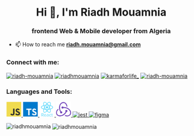 <h1 align="center">Hi 👋, I'm Riadh Mouamnia</h1>
<h3 align="center">frontend Web & Mobile developer from Algeria</h3>

- 📫 How to reach me **riadh.mouamnia@gmail.com**

<h3 align="left">Connect with me:</h3>
<p align="left">
<a href="https://linkedin.com/in/riadh-mouamnia" target="blank"><img align="center" src="https://raw.githubusercontent.com/rahuldkjain/github-profile-readme-generator/master/src/images/icons/Social/linked-in-alt.svg" alt="riadh-mouamnia" height="30" width="40" /></a>
<a href="https://fb.com/riadhmouamnia" target="blank"><img align="center" src="https://raw.githubusercontent.com/rahuldkjain/github-profile-readme-generator/master/src/images/icons/Social/facebook.svg" alt="riadhmouamnia" height="30" width="40" /></a>
<a href="https://instagram.com/karmaforlife_" target="blank"><img align="center" src="https://raw.githubusercontent.com/rahuldkjain/github-profile-readme-generator/master/src/images/icons/Social/instagram.svg" alt="karmaforlife_" height="30" width="40" /></a>
<a href="https://dribbble.com/riadh-mouamnia" target="blank"><img align="center" src="https://raw.githubusercontent.com/rahuldkjain/github-profile-readme-generator/master/src/images/icons/Social/dribbble.svg" alt="riadh-mouamnia" height="30" width="40" /></a>
</p>

<h3 align="left">Languages and Tools:</h3>
<p align="left"> <a href="https://developer.mozilla.org/en-US/docs/Web/JavaScript" target="_blank" rel="noreferrer"> <img src="https://raw.githubusercontent.com/devicons/devicon/master/icons/javascript/javascript-original.svg" alt="javascript" width="40" height="40"/> </a> <a href="https://www.typescriptlang.org/" target="_blank" rel="noreferrer"> <img src="https://raw.githubusercontent.com/devicons/devicon/master/icons/typescript/typescript-original.svg" alt="typescript" width="40" height="40"/> </a> <a href="https://reactjs.org/" target="_blank" rel="noreferrer"> <img src="https://raw.githubusercontent.com/devicons/devicon/master/icons/react/react-original-wordmark.svg" alt="react" width="40" height="40"/> </a> <a href="https://redux.js.org" target="_blank" rel="noreferrer"> <img src="https://raw.githubusercontent.com/devicons/devicon/master/icons/redux/redux-original.svg" alt="redux" width="40" height="40"/> </a> <a href="https://jestjs.io" target="_blank" rel="noreferrer"> <img src="https://www.vectorlogo.zone/logos/jestjsio/jestjsio-icon.svg" alt="jest" width="40" height="40"/> </a> <a href="https://www.figma.com/" target="_blank" rel="noreferrer"> <img src="https://www.vectorlogo.zone/logos/figma/figma-icon.svg" alt="figma" width="40" height="40"/> </a> </p>

<p><img align="left" src="https://github-readme-stats.vercel.app/api/top-langs?username=riadhmouamnia&show_icons=true&theme=dark&locale=en&layout=compact" alt="riadhmouamnia" /></p>

<p>&nbsp;<img align="center" src="https://github-readme-stats.vercel.app/api?username=riadhmouamnia&show_icons=true&theme=dark&locale=en" alt="riadhmouamnia" /></p>
